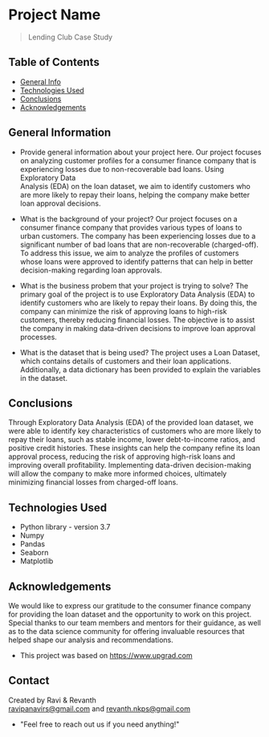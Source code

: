 # Project Name
> Lending Club Case Study


## Table of Contents
* [General Info](#general-information)
* [Technologies Used](#technologies-used)
* [Conclusions](#conclusions)
* [Acknowledgements](#acknowledgements)

<!-- You can include any other section that is pertinent to your problem -->

## General Information
- Provide general information about your project here.
 Our project focuses on analyzing customer profiles for a consumer finance company that is experiencing losses due to non-recoverable bad loans. Using Exploratory Data   
 Analysis (EDA) on the loan dataset, we aim to identify customers who are more likely to repay their loans, helping the company make better loan approval decisions.

- What is the background of your project?
Our project focuses on a consumer finance company that provides various types of loans to urban customers. The company has been experiencing losses due to a significant number of bad loans that are non-recoverable (charged-off). To address this issue, we aim to analyze the profiles of customers whose loans were approved to identify patterns that can help in better decision-making regarding loan approvals.

- What is the business probem that your project is trying to solve?
The primary goal of the project is to use Exploratory Data Analysis (EDA) to identify customers who are likely to repay their loans. By doing this, the company can minimize the risk of approving loans to high-risk customers, thereby reducing financial losses. The objective is to assist the company in making data-driven decisions to improve loan approval processes.

- What is the dataset that is being used?
The project uses a Loan Dataset, which contains details of customers and their loan applications. Additionally, a data dictionary has been provided to explain the variables in the dataset.

<!-- You don't have to answer all the questions - just the ones relevant to your project. -->

## Conclusions
Through Exploratory Data Analysis (EDA) of the provided loan dataset, we were able to identify key characteristics of customers who are more likely to repay their loans, such as stable income, lower debt-to-income ratios, and positive credit histories. 
These insights can help the company refine its loan approval process, reducing the risk of approving high-risk loans and improving overall profitability.
Implementing data-driven decision-making will allow the company to make more informed choices, ultimately minimizing financial losses from charged-off loans.

<!-- You don't have to answer all the questions - just the ones relevant to your project. -->


## Technologies Used
- Python library - version 3.7
- Numpy
- Pandas
- Seaborn
- Matplotlib


<!-- As the libraries versions keep on changing, it is recommended to mention the version of library used in this project -->

## Acknowledgements
We would like to express our gratitude to the consumer finance company for providing the loan dataset and the opportunity to work on this project. Special thanks to our team members and mentors for their guidance, as well as to the data science community for offering invaluable resources that helped shape our analysis and recommendations.

- This project was based on https://www.upgrad.com


## Contact
Created by Ravi & Revanth  
ravipanavirs@gmail.com and revanth.nkps@gmail.com 

- "Feel free to reach out us if you need anything!"


<!-- Optional -->
<!-- ## License -->
<!-- This project is open source and available under the [... License](). -->

<!-- You don't have to include all sections - just the one's relevant to your project -->
